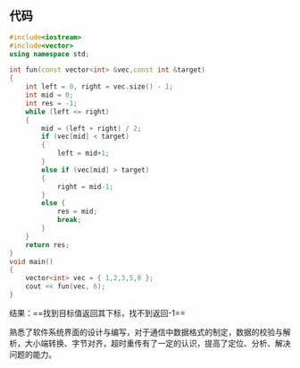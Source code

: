 ## 代码

```cpp
#include<iostream>
#include<vector>
using namespace std;

int fun(const vector<int> &vec,const int &target)
{
	int left = 0, right = vec.size() - 1;
	int mid = 0;
	int res = -1;
	while (left <= right)
	{
		mid = (left + right) / 2;
		if (vec[mid] < target)
		{
			left = mid+1;
		}
		else if (vec[mid] > target)
		{
			right = mid-1;
		}
		else {
			res = mid;
			break;
		}			
	}
	return res;
}
void main()
{
	vector<int> vec = { 1,2,3,5,8 };
	cout << fun(vec, 6);
}
```

结果：==找到目标值返回其下标，找不到返回-1==

熟悉了软件系统界面的设计与编写，对于通信中数据格式的制定，数据的校验与解析，大小端转换、字节对齐，超时重传有了一定的认识，提高了定位、分析、解决问题的能力。